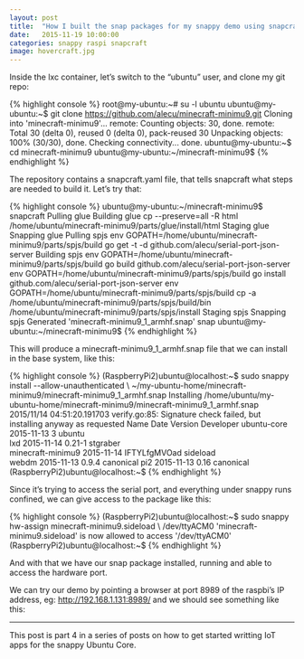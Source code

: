 ```yaml
---
layout: post
title:  "How I built the snap packages for my snappy demo using snapcraft"
date:   2015-11-19 10:00:00
categories: snappy raspi snapcraft
image: hovercraft.jpg
---
```


Inside the lxc container, let’s switch to the “ubuntu” user, and clone my git repo:

{% highlight console %}
root@my-ubuntu:~# su -l ubuntu
ubuntu@my-ubuntu:~$ git clone https://github.com/alecu/minecraft-minimu9.git
Cloning into 'minecraft-minimu9'...
remote: Counting objects: 30, done.
remote: Total 30 (delta 0), reused 0 (delta 0), pack-reused 30
Unpacking objects: 100% (30/30), done.
Checking connectivity... done.
ubuntu@my-ubuntu:~$ cd minecraft-minimu9
ubuntu@my-ubuntu:~/minecraft-minimu9$ 
{% endhighlight %}

The repository contains a snapcraft.yaml file, that tells snapcraft what steps are needed to build it.
Let’s try that:

{% highlight console %}
ubuntu@my-ubuntu:~/minecraft-minimu9$ snapcraft
Pulling glue 
Building glue 
cp --preserve=all -R html /home/ubuntu/minecraft-minimu9/parts/glue/install/html
Staging glue 
Snapping glue 
Pulling spjs 
env GOPATH=/home/ubuntu/minecraft-minimu9/parts/spjs/build go get -t -d github.com/alecu/serial-port-json-server
Building spjs 
env GOPATH=/home/ubuntu/minecraft-minimu9/parts/spjs/build go build github.com/alecu/serial-port-json-server
env GOPATH=/home/ubuntu/minecraft-minimu9/parts/spjs/build go install github.com/alecu/serial-port-json-server
env GOPATH=/home/ubuntu/minecraft-minimu9/parts/spjs/build cp -a /home/ubuntu/minecraft-minimu9/parts/spjs/build/bin /home/ubuntu/minecraft-minimu9/parts/spjs/install
Staging spjs 
Snapping spjs 
Generated 'minecraft-minimu9_1_armhf.snap' snap
ubuntu@my-ubuntu:~/minecraft-minimu9$ 
{% endhighlight %}



This will produce a minecraft-minimu9_1_armhf.snap file that we can install in the base system, like this:

{% highlight console %}
(RaspberryPi2)ubuntu@localhost:~$ sudo snappy install --allow-unauthenticated \ ~/my-ubuntu-home/minecraft-minimu9/minecraft-minimu9_1_armhf.snap 
Installing /home/ubuntu/my-ubuntu-home/minecraft-minimu9/minecraft-minimu9_1_armhf.snap
2015/11/14 04:51:20.191703 verify.go:85: Signature check failed, but installing anyway as requested
Name              Date       Version      Developer 
ubuntu-core       2015-11-13 3            ubuntu    
lxd               2015-11-14 0.21-1       stgraber  
minecraft-minimu9 2015-11-14 IFTYLfgMVOad sideload  
webdm             2015-11-13 0.9.4        canonical 
pi2               2015-11-13 0.16         canonical 
(RaspberryPi2)ubuntu@localhost:~$ 
{% endhighlight %}

Since it’s trying to access the serial port, and everything under snappy runs confined, we can give access to the package like this:

{% highlight console %}
(RaspberryPi2)ubuntu@localhost:~$ sudo snappy hw-assign minecraft-minimu9.sideload \ /dev/ttyACM0
'minecraft-minimu9.sideload' is now allowed to access '/dev/ttyACM0'
(RaspberryPi2)ubuntu@localhost:~$ 
{% endhighlight %}

And with that we have our snap package installed, running and able to access the hardware port.

We can try our demo by pointing a browser at port 8989 of the raspbi’s IP address, eg: http://192.168.1.131:8989/ and we should see something like this:

----
This post is part 4 in a series of posts on how to get started writting IoT apps for the snappy Ubuntu Core.

[core-download]:    http://cdimage.ubuntu.com/ubuntu-snappy/15.04/stable
[raspi-write-sd]:   https://www.raspberrypi.org/documentation/installation/installing-images/
